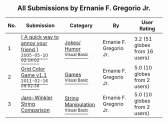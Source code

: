 ﻿<div align="center">

## All Submissions by Ernanie F\. Gregorio Jr\.

</div>

No.  | Submission | Category | By   | User Rating
---- | ---------- | -------- | ---- | -----------
1 | [\[ A quick way to annoy your friend \]<br /><sup>2005-05-10 02:14:02</sup>](https://github.com/Planet-Source-Code/ernanie-f-gregorio-jr-a-quick-way-to-annoy-your-friend__1-60451) | [Jokes/ Humor<br /><sup>Visual Basic</sup>](../ByCategory/jokes-humor__1-40.md) | Ernanie F\. Gregorio Jr\. | 3.2 (51 globes from 16 users)
2 | [Grid Color Game v1\.1<br /><sup>2011-02-16 09:52:36</sup>](https://github.com/Planet-Source-Code/ernanie-f-gregorio-jr-grid-color-game-v1-1__1-73758) | [Games<br /><sup>Visual Basic</sup>](../ByCategory/games__1-38.md) | Ernanie F\. Gregorio Jr\. | 5.0 (10 globes from 2 users)
3 | [Jaro\-Winkler String Comparison<br />](https://github.com/Planet-Source-Code/ernanie-f-gregorio-jr-jaro-winkler-string-comparison__1-73978) | [String Manipulation<br /><sup>Visual Basic</sup>](../ByCategory/string-manipulation__1-5.md) | Ernanie F\. Gregorio Jr\. | 5.0 (10 globes from 2 users)
